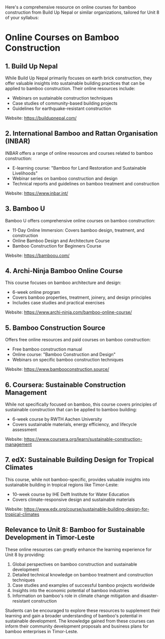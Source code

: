 Here's a comprehensive resource on online courses for bamboo construction from Build Up Nepal or similar organizations, tailored for Unit 8 of your syllabus:

# Online Courses on Bamboo Construction

## 1. Build Up Nepal

While Build Up Nepal primarily focuses on earth brick construction, they offer valuable insights into sustainable building practices that can be applied to bamboo construction. Their online resources include:

- Webinars on sustainable construction techniques
- Case studies of community-based building projects
- Guidelines for earthquake-resistant construction

Website: https://buildupnepal.com/

## 2. International Bamboo and Rattan Organisation (INBAR)

INBAR offers a range of online resources and courses related to bamboo construction:

- E-learning course: "Bamboo for Land Restoration and Sustainable Livelihoods"
- Webinar series on bamboo construction and design
- Technical reports and guidelines on bamboo treatment and construction

Website: https://www.inbar.int/

## 3. Bamboo U

Bamboo U offers comprehensive online courses on bamboo construction:

- 11-Day Online Immersion: Covers bamboo design, treatment, and construction
- Online Bamboo Design and Architecture Course
- Bamboo Construction for Beginners Course

Website: https://bamboou.com/

## 4. Archi-Ninja Bamboo Online Course

This course focuses on bamboo architecture and design:

- 6-week online program
- Covers bamboo properties, treatment, joinery, and design principles
- Includes case studies and practical exercises

Website: https://www.archi-ninja.com/bamboo-online-course/

## 5. Bamboo Construction Source

Offers free online resources and paid courses on bamboo construction:

- Free bamboo construction manual
- Online course: "Bamboo Construction and Design"
- Webinars on specific bamboo construction techniques

Website: https://www.bambooconstruction.source/

## 6. Coursera: Sustainable Construction Management

While not specifically focused on bamboo, this course covers principles of sustainable construction that can be applied to bamboo building:

- 6-week course by RWTH Aachen University
- Covers sustainable materials, energy efficiency, and lifecycle assessment

Website: https://www.coursera.org/learn/sustainable-construction-management

## 7. edX: Sustainable Building Design for Tropical Climates

This course, while not bamboo-specific, provides valuable insights into sustainable building in tropical regions like Timor-Leste:

- 10-week course by IHE Delft Institute for Water Education
- Covers climate-responsive design and sustainable materials

Website: https://www.edx.org/course/sustainable-building-design-for-tropical-climates

## Relevance to Unit 8: Bamboo for Sustainable Development in Timor-Leste

These online resources can greatly enhance the learning experience for Unit 8 by providing:

1. Global perspectives on bamboo construction and sustainable development
2. Detailed technical knowledge on bamboo treatment and construction techniques
3. Case studies and examples of successful bamboo projects worldwide
4. Insights into the economic potential of bamboo industries
5. Information on bamboo's role in climate change mitigation and disaster-resistant construction

Students can be encouraged to explore these resources to supplement their learning and gain a broader understanding of bamboo's potential in sustainable development. The knowledge gained from these courses can inform their community development proposals and business plans for bamboo enterprises in Timor-Leste.